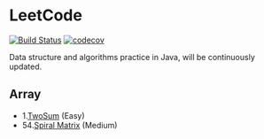 # LeetCode 
[![Build Status](https://travis-ci.org/xdshent/LeetCode.svg?branch=master)](https://travis-ci.org/xdshent/LeetCode)
[![codecov](https://codecov.io/gh/xdshent/LeetCode/branch/master/graph/badge.svg)](https://codecov.io/gh/xdshent/LeetCode)

Data structure and algorithms practice in Java, will be continuously updated.
## Array
* 1.[TwoSum](src/main/java/com/github/xdshent/leetcode/array/TwoSumSolution.java) (Easy)
* 54.[Spiral Matrix](src/main/java/com/github/xdshent/leetcode/array/SpiralMatrixSolution.java) (Medium)
